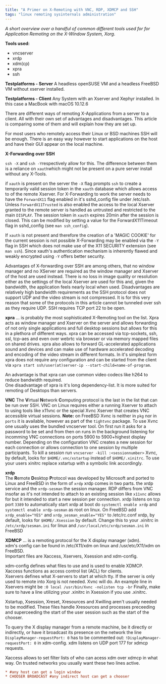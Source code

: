 ```yaml
---
title: "A Primer on X-Remoting with VNC, RDP, XDMCP and SSH"
tags: "linux remoting sysinternals administration"
---
```

_A short overview over a handful of common different tools used for for Application Remoting on the X-Window System, Xorg._

**Tools used:**
- vncserver
- xrdp
- xdm(cp)
- xpra
- ssh

**Testplatforms - Server**
A headless openSUSE VM and a headless FreeBSD VM without xserver installed.

**Testplatforms - Client**
Any System with an Xserver and Xephyr installed. In this case a MacBook with macOS 10.12.6

There are different ways of remoting X-Applications from a server to a client. All with their own set of advantages and disadvantages. This article is comparing some of them and will explain how they are set up.

For most users who remotely access their Linux or BSD machines SSH will be enough. There is an easy way however to start applications on the host and have their GUI appear on the local machine.

**X-Forwarding over SSH** 

`ssh -X` and `ssh -Y`respectively allow for this. The difference between them is a reliance on `xauth`which might not be present on a pure server install without any X-Tools.

if `xauth` is present on the server the `-X` flag prompts `ssh` to create a temporarily valid session token in the `xauth` database which allows access to of the remote Xserver.
For X-Forwarding to work the server needs to have the `ForwardX11` flag enabled in it's sshd_config file under /etc/ssh.
Unless `ForwardX11Trusted` is also enabled the access to the local Xserver granted to the remote server is handled as untrusted and restricted to the main `DISPLAY`. The session token in `xauth` expires 20min after the session is closed. This can be modified by setting a value for the ForwardX11Timeout flag in sshd_config (see `man ssh_config`).

If `xauth` is not present and therefore the creation of a 'MAGIC COOKIE' for the current session is not possible X-Forwarding may be enabled via the `-Y` flag in SSH which does not make use of the X11 SECURITY extension (see `man ssh`). Since xauth's authentication mechanism is inherently flawed and weakly encrypted using `-Y` offers better security.

Advantages of X-forwarding over SSH are among others, that no window manager and no XServer are required as the window manager and Xserver of the host are used instead. There is no loss in image quality or resolution either as the settings of the local Xserver are used for this and, given the bandwidth, the application feels nearly local when used. Disadvantages are relatively high bandwidth requirements as the SSH protocol does not support UDP and the video stream is not compressed. It is for this very reason that some of the protocols in this article cannot be tunneled over ssh as they require UDP.
SSH requires TCP port 22 to be open.

**xpra**
… is probably the most sophisticated X-Remoting tool on the list. Xpra acts as window manager and Xserver on the server and allows forwarding of not only single applications and full desktop sessions but allows for this in a plethora of   different ways. xpra can be accessed via tcp-sockets, ssh, ssl, tcp-aes and even over webrtc via browser or via memory mapped files on shared drives.
xpra also allows to forward GL-accelerated applications sound and devices and can make use of hardware accelerated decoding and encoding of the video stream in different formats. In it's simplest form xpra does not require any configuration and can be started from the client via `xpra start ssh/user(at)server-ip --start-child=name-of-program`.

An advantage is that xpra can use common video codecs like h264 to reduce bandwidth required.  
One disadvantage of xpra is it's long dependency-list. It is more suited for remoting of Desktops than servers.

**VNC**
The **V**irtual **N**etwork **C**omputing protocol is the last in the list that can be run over SSH. VNC on Linux requires either a running Xserver to attach to using tools like x11vnc or the special Xvnc Xserver that creates VNC accessible virtual sessions.
**Note:** on FreeBSD Xvnc is neither in `pkg` nor in `ports` it is available, however as part of the `tightvnc` package.
To use Xvnc one usually uses the bundled vncserver tool. On first run it asks for a password to be set and from then on runs in the background listening for incomming VNC connections on ports 5900 to 5900+highest display number.
Depending on the configuration VNC creates a new session for each connection or allows connection to one session by multiple participants. To kill a session run `vncserver -kill :<sessionnumber>`
Xvnc, by default, looks for `$HOME/.vnc/xstartup` instead of  `$HOME/.xinitrc`. To use your users xinitrc replace xstartup with a symbolic link accordingly.

**xrdp**  
The **R**emote **D**esktop **P**rotocol was developed by Microsoft and ported to Linux and FreeBSD in the form of `xrdp` 
xrdp comes in two parts. the xrdp service and the `xrdp-sesman` the session manager.
RDP differs from VNC insofar as it's not intended to attach to an existing session like `x11vnc` allows for but it intended to start a new session per connection. xrdp listens on tcp port `3389`
to automatically start xrdp at boot do `systemctl enable xrdp` and `systemctl enable xrdp-sesman` as root on linux.
On FreeBSD add `xrdp_enable="YES"` and `xrdp_sesman_enable="YES"` to /etc/rc.conf
xrdp, by default, looks for `$HOME/.Xsession` by default. Change this to your .xinitrc in `/etc/xrdp/sesman.ini` for linux and `/usr/local/etc/xrdp/sesman.ini` in FreeBSD

**XDMCP**
… is a remoting protocol for the X display manager (xdm).  
xdm's config can be found in /etc/X11/xdm on linux and /usr/etc/X11/xdm on FreeBSD.  
Important files are Xaccess, Xservers, Xsession and xdm-config.

xdm-config defines what files to use and is used to enable XDMCP.  
Xaccess functions as access control list (ACL) for clients.  
Xservers defines what X-servers to start at which tty. If the server is only used to remote into Xorg is not needed. Xvnc will do. An example line in Xservers might be `:0 local /usr/bin/Xvnc -nolisten tcp -br`
Finally, make sure to have a line utilizing your .xinitrc in Xsession if you use .xinitrc.

Xstartup, Xsession, Xreset, Xresources and Xwilling aren't usually needed to be modified. These files handle Xresources and processes preceeding and superceeding the start of the user session such as the start of the chooser.

To query the X display manager from a remote machine, be it directly or indirectly, or have it broadcast its presence on the network the line `DisplayManager-requestPort: 0` has to be commented out: `!DisplayManager-requestPort: 0` in xdm-config. xdm listens on UDP port 177 for xdmcp requests.

Xaccess allows to set filter lists of who can acess xdm over xdmcp in what way. On trusted networks you usually want these two lines active.

```ini
* #any host can get a login window
* CHOOSER BROADCAST #any indirect host can get a chooser
```


